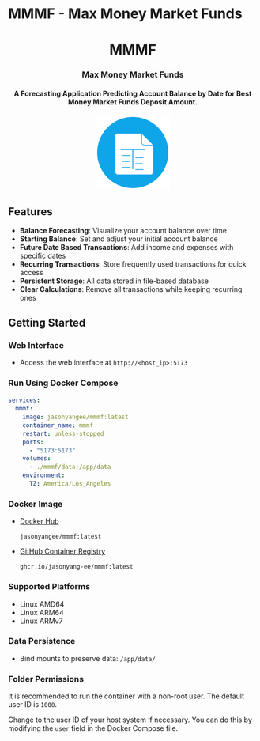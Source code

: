 # MMMF - Max Money Market Funds

<h1 align="center">MMMF</h1>
<h3 align="center">Max Money Market Funds</h3>
<h4 align="center">A Forecasting Application Predicting Account Balance by Date for Best Money Market Funds Deposit Amount.</h4>
<p align="center"><img src="public/icon-500.svg" alt="Logo" width="150" /></p>

## Features

- **Balance Forecasting**: Visualize your account balance over time
- **Starting Balance**: Set and adjust your initial account balance
- **Future Date Based Transactions**: Add income and expenses with specific dates
- **Recurring Transactions**: Store frequently used transactions for quick access
- **Persistent Storage**: All data stored in file-based database
- **Clear Calculations**: Remove all transactions while keeping recurring ones

## Getting Started

### Web Interface

- Access the web interface at `http://<host_ip>:5173`

### Run Using Docker Compose

```yaml
services:
  mmmf:
    image: jasonyangee/mmmf:latest
    container_name: mmmf
    restart: unless-stopped
    ports:
      - "5173:5173"
    volumes:
      - ./mmmf/data:/app/data
    environment:
      TZ: America/Los_Angeles
```

### Docker Image

- [Docker Hub](https://hub.docker.com/r/jasonyangee/mmmf)

  ```
  jasonyangee/mmmf:latest
  ```

- [GitHub Container Registry](https://github.com/jasonyang-ee/mmmf/pkgs/container/mmmf)

  ```
  ghcr.io/jasonyang-ee/mmmf:latest
  ```

### Supported Platforms

- Linux AMD64
- Linux ARM64
- Linux ARMv7

### Data Persistence

- Bind mounts to preserve data: `/app/data/`

### Folder Permissions

It is recommended to run the container with a non-root user. The default user ID is `1000`.

Change to the user ID of your host system if necessary. You can do this by modifying the `user` field in the Docker Compose file.
